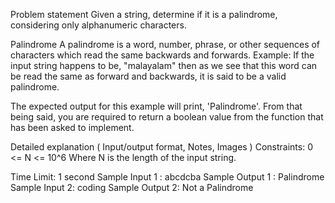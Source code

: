 Problem statement
Given a string, determine if it is a palindrome, considering only alphanumeric characters.

Palindrome
A palindrome is a word, number, phrase, or other sequences of characters which read the same backwards and forwards.
Example:
If the input string happens to be, "malayalam" then as we see that this word can be read the same as forward and backwards, it is said to be a valid palindrome.

The expected output for this example will print, 'Palindrome'.
From that being said, you are required to return a boolean value from the function that has been asked to implement.

Detailed explanation ( Input/output format, Notes, Images )
Constraints:
0 <= N <= 10^6
Where N is the length of the input string.

Time Limit: 1 second
Sample Input 1 :
abcdcba
Sample Output 1 :
Palindrome 
Sample Input 2:
coding
Sample Output 2:
Not a Palindrome

